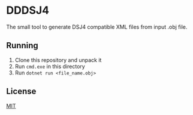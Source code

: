 # DDDSJ4

The small tool to generate DSJ4 compatible XML files from input .obj file.

## Running

1. Clone this repository and unpack it
2. Run ```cmd.exe``` in this directory
3. Run ```dotnet run <file_name.obj>```

## License

[MIT](https://opensource.org/licenses/MIT)
